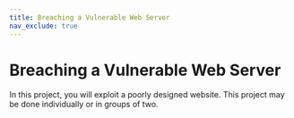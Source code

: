 ```yaml
---
title: Breaching a Vulnerable Web Server
nav_exclude: true
---
```


# Breaching a Vulnerable Web Server

In this project, you will exploit a poorly designed website. This project may be
done individually or in groups of two.
